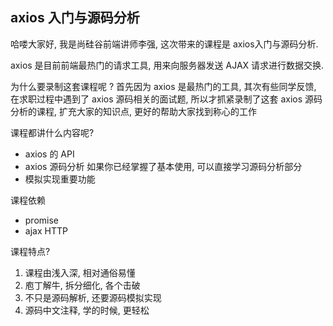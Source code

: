 
## axios 入门与源码分析
哈喽大家好, 我是尚硅谷前端讲师李强, 这次带来的课程是 axios入门与源码分析. 

axios 是目前前端最热门的请求工具, 用来向服务器发送 AJAX 请求进行数据交换.

为什么要录制这套课程呢 ?
首先因为 axios 是最热门的工具, 其次有些同学反馈, 在求职过程中遇到了 axios 源码相关的面试题, 
所以才抓紧录制了这套 axios 源码分析的课程, 扩充大家的知识点, 更好的帮助大家找到称心的工作

课程都讲什么内容呢?
* axios 的 API 
* axios 源码分析 如果你已经掌握了基本使用, 可以直接学习源码分析部分
* 模拟实现重要功能

课程依赖
* promise
* ajax  HTTP

课程特点?
1. 课程由浅入深, 相对通俗易懂
2. 庖丁解牛, 拆分细化, 各个击破
3. 不只是源码解析, 还要源码模拟实现
4. 源码中文注释, 学的时候, 更轻松

